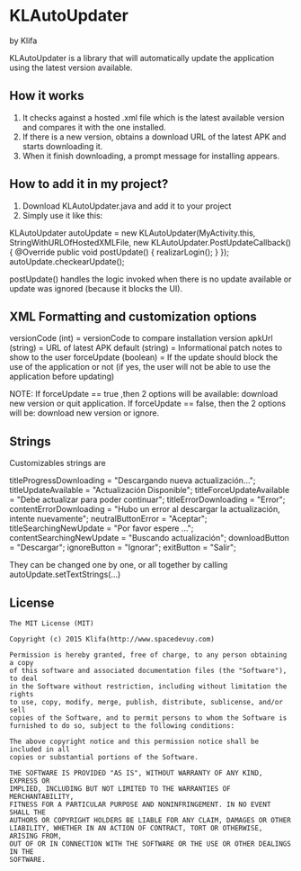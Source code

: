 KLAutoUpdater
===================
by Klifa

KLAutoUpdater is a library that will automatically update the application using the latest version available.

## How it works
1) It checks against a hosted .xml file which is the latest available version and compares it with the one installed.
2) If there is a new version, obtains a download URL of the latest APK and starts downloading it.
3) When it finish downloading, a prompt message for installing appears.

## How to add it in my project?
1) Download KLAutoUpdater.java and add it to your project
2) Simply use it like this:

KLAutoUpdater autoUpdate = new KLAutoUpdater(MyActivity.this, StringWithURLOfHostedXMLFile, new KLAutoUpdater.PostUpdateCallback() {
            @Override
            public void postUpdate() {
                realizarLogin();
            }
        });
autoUpdate.checkearUpdate();

postUpdate() handles the logic invoked when there is no update available or update was ignored (because it blocks the UI).

## XML Formatting and customization options

versionCode (int) = versionCode to compare installation version
apkUrl (string) = URL of latest APK
default (string) = Informational patch notes to show to the user
forceUpdate (boolean) = If the update should block the use of the application or not (if yes, the user will not be able to use the application before updating)

NOTE:
If forceUpdate == true ,then 2 options will be available: download new version or quit application.
If forceUpdate == false, then the 2 options will be: download new version or ignore.

## Strings

Customizables strings are

titleProgressDownloading = "Descargando nueva actualización...";
titleUpdateAvailable = "Actualización Disponible";
titleForceUpdateAvailable = "Debe actualizar para poder continuar";
titleErrorDownloading = "Error";
contentErrorDownloading = "Hubo un error al descargar la actualización, intente nuevamente";
neutralButtonError = "Aceptar";
titleSearchingNewUpdate = "Por favor espere ...";
contentSearchingNewUpdate = "Buscando actualización";
downloadButton = "Descargar";
ignoreButton = "Ignorar";
exitButton = "Salir";

They can be changed one by one, or all together by calling autoUpdate.setTextStrings(...) 


## License

    The MIT License (MIT)

    Copyright (c) 2015 Klifa(http://www.spacedevuy.com)

    Permission is hereby granted, free of charge, to any person obtaining a copy
    of this software and associated documentation files (the "Software"), to deal
    in the Software without restriction, including without limitation the rights
    to use, copy, modify, merge, publish, distribute, sublicense, and/or sell
    copies of the Software, and to permit persons to whom the Software is
    furnished to do so, subject to the following conditions:

    The above copyright notice and this permission notice shall be included in all
    copies or substantial portions of the Software.

    THE SOFTWARE IS PROVIDED "AS IS", WITHOUT WARRANTY OF ANY KIND, EXPRESS OR
    IMPLIED, INCLUDING BUT NOT LIMITED TO THE WARRANTIES OF MERCHANTABILITY,
    FITNESS FOR A PARTICULAR PURPOSE AND NONINFRINGEMENT. IN NO EVENT SHALL THE
    AUTHORS OR COPYRIGHT HOLDERS BE LIABLE FOR ANY CLAIM, DAMAGES OR OTHER
    LIABILITY, WHETHER IN AN ACTION OF CONTRACT, TORT OR OTHERWISE, ARISING FROM,
    OUT OF OR IN CONNECTION WITH THE SOFTWARE OR THE USE OR OTHER DEALINGS IN THE
    SOFTWARE.